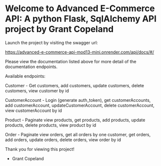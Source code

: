 # Welcome to Advanced E-Commerce API: A python Flask, SqlAlchemy API project by Grant Copeland

Launch the project by visiting the swagger url:

https://advanced-e-commerce-api-mod13-mini.onrender.com/api/docs/#/ 

Please view the documentation listed above for more detail of the documentation endpoints.

Available endpoints:

Customer - Get customers, add customers, update customers, delete customers, view customer by id

CustomerAccount - Login (generate auth_token), get customerAccounts, add customerAccount, updateCustomerAccount, delete customerAccount, view customerAccount by id

Product - Paginate view products, get products, add products, update products, delete products, view product by id

Order - Paginate view orders, get all orders by one customer, get orders, add orders, update orders, delete orders, view order by id

Thank you for viewing this project! 

- Grant Copeland


